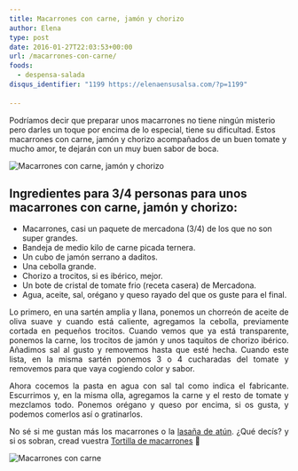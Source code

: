```yaml
---
title: Macarrones con carne, jamón y chorizo
author: Elena
type: post
date: 2016-01-27T22:03:53+00:00
url: /macarrones-con-carne/
foods:
  - despensa-salada
disqus_identifier: "1199 https://elenaensusalsa.com/?p=1199"

---
```

Podríamos decir que preparar unos macarrones no tiene ningún misterio pero darles un toque por encima de lo especial, tiene su dificultad. Estos macarrones con carne, jamón y chorizo acompañados de un buen tomate y mucho amor, te dejarán con un muy buen sabor de boca.

<img class="wp-image-1203 alignnone" src="/2018/03/IMG_0121.jpg" alt="Macarrones con carne, jamón y chorizo" width="622" height="466" srcset="/2018/03/IMG_0121.jpg 4032w, /2018/03/IMG_0121-300x225.jpg 300w, /2018/03/IMG_0121-768x576.jpg 768w, /2018/03/IMG_0121-1024x768.jpg 1024w" sizes="(max-width: 622px) 100vw, 622px" />

## Ingredientes para 3/4 personas para unos macarrones con carne, jamón y chorizo:

  * Macarrones, casi un paquete de mercadona (3/4) de los que no son super grandes.
  * Bandeja de medio kilo de carne picada ternera.
  * Un cubo de jamón serrano a daditos.
  * Una cebolla grande.
  * Chorizo a trocitos, si es ibérico, mejor.
  * Un bote de cristal de tomate frio (receta casera) de Mercadona.
  * Agua, aceite, sal, orégano y queso rayado del que os guste para el final.

<p style="text-align: justify;">
  Lo primero, en una sartén amplia y llana, ponemos un chorreón de aceite de oliva suave y cuando está caliente, agregamos la cebolla, previamente cortada en pequeños trocitos. Cuando vemos que ya está transparente, ponemos la carne, los trocitos de jamón y unos taquitos de chorizo ibérico. Añadimos sal al gusto y removemos hasta que esté hecha. Cuando este lista, en la misma sartén ponemos 3 o 4 cucharadas del tomate y removemos para que vaya cogiendo color y sabor.
</p>

<p style="text-align: justify;">
  Ahora cocemos la pasta en agua con sal tal como indica el fabricante. Escurrimos y, en la misma olla, agregamos la carne y el resto de tomate y mezclamos todo. Ponemos orégano y queso por encima, si os gusta, y podemos comerlos así o gratinarlos.
</p>

<p style="text-align: justify;">
  No sé si me gustan más los macarrones o la <a href="https://elenaensusalsa.com/lasana-de-atun-deliciosa/">lasaña de atún</a>. ¿Qué decís? y si os sobran, cread vuestra <a href="https://elenaensusalsa.com/tortilla-de-macarrones/" target="_blank">Tortilla de macarrones</a> 🙂
</p>

<p style="text-align: justify;">
  <img class="alignleft wp-image-1201" src="/2018/03/IMG_0124.jpg" alt="Macarrones con carne" width="622" height="467" srcset="/2018/03/IMG_0124.jpg 4032w, /2018/03/IMG_0124-300x225.jpg 300w, /2018/03/IMG_0124-768x576.jpg 768w, /2018/03/IMG_0124-1024x768.jpg 1024w" sizes="(max-width: 622px) 100vw, 622px" />
</p>

&nbsp;
